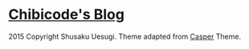 # [Chibicode's Blog](http://chibicode.com)

2015 Copyright Shusaku Uesugi. Theme adapted from [Casper](http://github.com/TryGhost/Casper) Theme.
